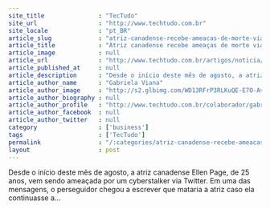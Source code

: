 ```yaml
---
site_title               : "TecTudo"
site_url                 : "http://www.techtudo.com.br"
site_locale              : "pt_BR"
article_slug             : "atriz-canadense-recebe-ameacas-de-morte-via-twitter"
article_title            : "Atriz canadense recebe ameaças de morte via Twitter"
article_image            : null
article_url              : "http://www.techtudo.com.br/artigos/noticia/2012/09/atriz-canadense-recebe-ameacas-de-morte-twitter.html"
article_published_at     : null
article_description      : "Desde o início deste mês de agosto, a atriz canadense Ellen Page, de 25 anos, vem sendo ameaçada por um cyberstalker via Twitter. Em uma das mensagens, o perseguidor chegou a escrever que mataria a atriz caso ela continuasse a..."
article_author_name      : "Gabriela Viana"
article_author_image     : "http://s2.glbimg.com/WD13RFrP3RLKuQE-E7O-Avzqpns=/30x30/s2.glbimg.com/O4zm5rhndt03MlgtsGU_-sexbyE=/140x140/s.glbimg.com/po/tt2/f/original/2013/11/12/gabrielaviana.jpg"
article_author_biography : null
article_author_profile   : "http://www.techtudo.com.br/colaborador/gabriela-viana.html"
article_author_facebook  : null
article_author_twitter   : null
category                 : ['business']
tags                     : ['TecTudo']
permalink                : "/:categories/atriz-canadense-recebe-ameacas-de-morte-via-twitter/"
layout                   : post
---
```


Desde o início deste mês de agosto, a atriz canadense Ellen Page, de 25 anos, vem sendo ameaçada por um cyberstalker via Twitter. Em uma das mensagens, o perseguidor chegou a escrever que mataria a atriz caso ela continuasse a...
